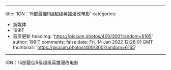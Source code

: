 
---
title: 'IGN：15部最佳R级超级英雄漫改电影'
categories: 
 - 新媒体
 - 199IT
 - 首页更新
headimg: 'https://picsum.photos/400/300?random=6165'
author: 199IT
comments: false
date: Fri, 14 Jan 2022 12:28:01 GMT
thumbnail: 'https://picsum.photos/400/300?random=6165'
---

<div>   
IGN：15部最佳R级超级英雄漫改电影  
</div>
            